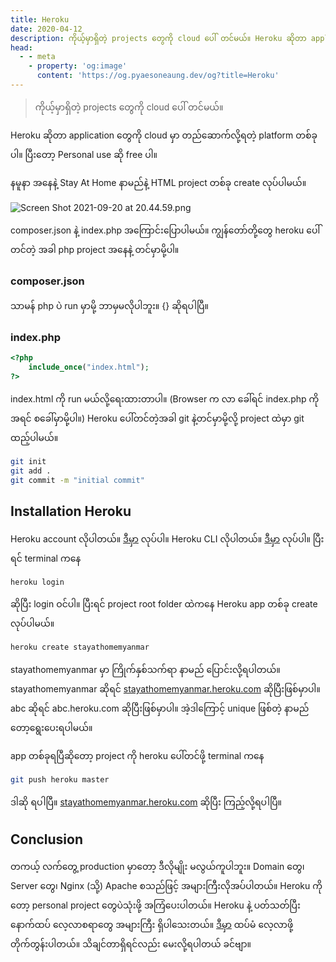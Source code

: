 ```yaml
---
title: Heroku
date: 2020-04-12
description: ကိုယ့်မှာရှိတဲ့ projects တွေကို cloud ပေါ် တင်မယ်။ Heroku ဆိုတာ application တွေကို cloud မှာ တည်ဆောက်လို့ရတဲ့ platform တစ်ခုပါ။ ပြီးတော့ Personal use ဆို free ပါ။
head:
  - - meta
    - property: 'og:image'
      content: 'https://og.pyaesoneaung.dev/og?title=Heroku'
---
```


> ကိုယ့်မှာရှိတဲ့ projects တွေကို cloud ပေါ် တင်မယ်။

Heroku ဆိုတာ application တွေကို cloud မှာ တည်ဆောက်လို့ရတဲ့ platform တစ်ခုပါ။ ပြီးတော့ Personal use ဆို free ပါ။

နမူနာ အနေနဲ့ Stay At Home နာမည်နဲ့ HTML project တစ်ခု create လုပ်ပါမယ်။

![Screen Shot 2021-09-20 at 20.44.59.png](https://cdn.hashnode.com/res/hashnode/image/upload/v1632147369815/gb1c2JZrW.png)

composer.json နဲ့ index.php အကြောင်းပြောပါမယ်။ ကျွန်တော်တို့တွေ heroku ပေါ်တင်တဲ့ အခါ php project အနေနဲ့ တင်မှာမို့ပါ။

### composer.json

သာမန် php ပဲ run မှာမို့ ဘာမှမလိုပါဘူး။ {} ဆိုရပါပြီ။

### index.php

```php
<?php
    include_once("index.html");
?>
```

index.html ကို run မယ်လို့ရေးထားတာပါ။ (Browser က လာ ခေါ်ရင် index.php ကို အရင် စခေါ်မှာမို့ပါ။)
Heroku ပေါ်တင်တဲ့အခါ git နဲ့တင်မှာမို့လို့ project ထဲမှာ git ထည့်ပါမယ်။

```bash
git init
git add .
git commit -m "initial commit"
```

## Installation Heroku

Heroku account လိုပါတယ်။ [ဒီမှာ](https://signup.heroku.com/) လုပ်ပါ။
Heroku CLI လိုပါတယ်။ [ဒီမှာ](https://devcenter.heroku.com/articles/heroku-cli) လုပ်ပါ။
ပြီးရင် terminal ကနေ

```bash
heroku login
```

ဆိုပြီး login ဝင်ပါ။ ပြီးရင် project root folder ထဲကနေ Heroku app တစ်ခု create လုပ်ပါမယ်။

```bash
heroku create stayathomemyanmar
```

stayathomemyanmar မှာ ကြိုက်နှစ်သက်ရာ နာမည် ပြောင်းလို့ရပါတယ်။ stayathomemyanmar ဆိုရင် [stayathomemyanmar.heroku.com](https://stayathomemyanmar.herokuapp.com/) ဆိုပြီးဖြစ်မှာပါ။ abc ဆိုရင် abc.heroku.com ဆိုပြီးဖြစ်မှာပါ။ အဲ့ဒါကြောင့် unique ဖြစ်တဲ့ နာမည်တော့ရွေးပေးရပါမယ်။

app တစ်ခုရပြီဆိုတော့ project ကို heroku ပေါ်တင်ဖို့ terminal ကနေ

```bash
git push heroku master
```

ဒါဆို ရပါပြီ။ [stayathomemyanmar.heroku.com](https://stayathomemyanmar.herokuapp.com) ဆိုပြီး ကြည့်လို့ရပါပြီ။

## Conclusion

တကယ့် လက်တွေ့ production မှာတော့ ဒီလိုမျိုး မလွယ်ကူပါဘူး။ Domain တွေ၊ Server တွေ၊ Nginx (သို့) Apache စသည်ဖြင့် အများကြီးလိုအပ်ပါတယ်။ Heroku ကိုတော့ personal project တွေပဲသုံးဖို့ အကြံပေးပါတယ်။ Heroku နဲ့ ပတ်သတ်ပြီး နောက်ထပ် လေ့လာစရာတွေ အများကြီး ရှိပါသေးတယ်။ [ဒီမှာ](https://devcenter.heroku.com/) ထပ်မံ လေ့လာဖို့ တိုက်တွန်းပါတယ်။ သိချင်တာရှိရင်လည်း မေးလို့ရပါတယ် ခင်ဗျာ။
